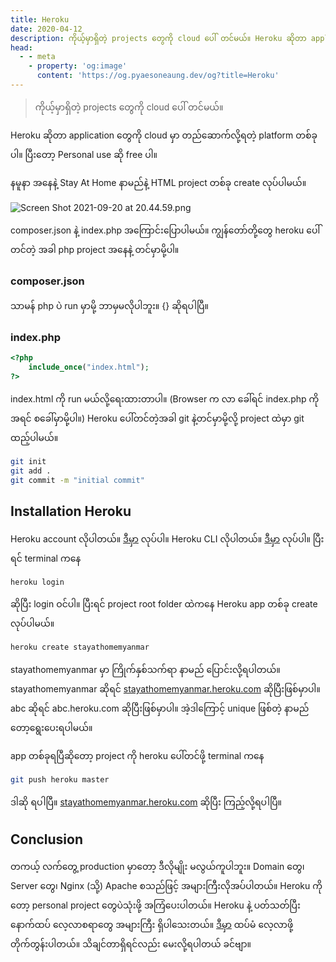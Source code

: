 ```yaml
---
title: Heroku
date: 2020-04-12
description: ကိုယ့်မှာရှိတဲ့ projects တွေကို cloud ပေါ် တင်မယ်။ Heroku ဆိုတာ application တွေကို cloud မှာ တည်ဆောက်လို့ရတဲ့ platform တစ်ခုပါ။ ပြီးတော့ Personal use ဆို free ပါ။
head:
  - - meta
    - property: 'og:image'
      content: 'https://og.pyaesoneaung.dev/og?title=Heroku'
---
```


> ကိုယ့်မှာရှိတဲ့ projects တွေကို cloud ပေါ် တင်မယ်။

Heroku ဆိုတာ application တွေကို cloud မှာ တည်ဆောက်လို့ရတဲ့ platform တစ်ခုပါ။ ပြီးတော့ Personal use ဆို free ပါ။

နမူနာ အနေနဲ့ Stay At Home နာမည်နဲ့ HTML project တစ်ခု create လုပ်ပါမယ်။

![Screen Shot 2021-09-20 at 20.44.59.png](https://cdn.hashnode.com/res/hashnode/image/upload/v1632147369815/gb1c2JZrW.png)

composer.json နဲ့ index.php အကြောင်းပြောပါမယ်။ ကျွန်တော်တို့တွေ heroku ပေါ်တင်တဲ့ အခါ php project အနေနဲ့ တင်မှာမို့ပါ။

### composer.json

သာမန် php ပဲ run မှာမို့ ဘာမှမလိုပါဘူး။ {} ဆိုရပါပြီ။

### index.php

```php
<?php
    include_once("index.html");
?>
```

index.html ကို run မယ်လို့ရေးထားတာပါ။ (Browser က လာ ခေါ်ရင် index.php ကို အရင် စခေါ်မှာမို့ပါ။)
Heroku ပေါ်တင်တဲ့အခါ git နဲ့တင်မှာမို့လို့ project ထဲမှာ git ထည့်ပါမယ်။

```bash
git init
git add .
git commit -m "initial commit"
```

## Installation Heroku

Heroku account လိုပါတယ်။ [ဒီမှာ](https://signup.heroku.com/) လုပ်ပါ။
Heroku CLI လိုပါတယ်။ [ဒီမှာ](https://devcenter.heroku.com/articles/heroku-cli) လုပ်ပါ။
ပြီးရင် terminal ကနေ

```bash
heroku login
```

ဆိုပြီး login ဝင်ပါ။ ပြီးရင် project root folder ထဲကနေ Heroku app တစ်ခု create လုပ်ပါမယ်။

```bash
heroku create stayathomemyanmar
```

stayathomemyanmar မှာ ကြိုက်နှစ်သက်ရာ နာမည် ပြောင်းလို့ရပါတယ်။ stayathomemyanmar ဆိုရင် [stayathomemyanmar.heroku.com](https://stayathomemyanmar.herokuapp.com/) ဆိုပြီးဖြစ်မှာပါ။ abc ဆိုရင် abc.heroku.com ဆိုပြီးဖြစ်မှာပါ။ အဲ့ဒါကြောင့် unique ဖြစ်တဲ့ နာမည်တော့ရွေးပေးရပါမယ်။

app တစ်ခုရပြီဆိုတော့ project ကို heroku ပေါ်တင်ဖို့ terminal ကနေ

```bash
git push heroku master
```

ဒါဆို ရပါပြီ။ [stayathomemyanmar.heroku.com](https://stayathomemyanmar.herokuapp.com) ဆိုပြီး ကြည့်လို့ရပါပြီ။

## Conclusion

တကယ့် လက်တွေ့ production မှာတော့ ဒီလိုမျိုး မလွယ်ကူပါဘူး။ Domain တွေ၊ Server တွေ၊ Nginx (သို့) Apache စသည်ဖြင့် အများကြီးလိုအပ်ပါတယ်။ Heroku ကိုတော့ personal project တွေပဲသုံးဖို့ အကြံပေးပါတယ်။ Heroku နဲ့ ပတ်သတ်ပြီး နောက်ထပ် လေ့လာစရာတွေ အများကြီး ရှိပါသေးတယ်။ [ဒီမှာ](https://devcenter.heroku.com/) ထပ်မံ လေ့လာဖို့ တိုက်တွန်းပါတယ်။ သိချင်တာရှိရင်လည်း မေးလို့ရပါတယ် ခင်ဗျာ။
